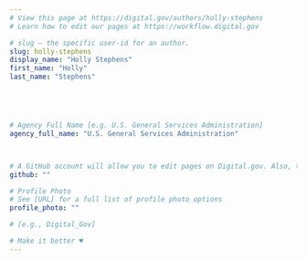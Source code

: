 ```yaml
---
# View this page at https://digital.gov/authors/holly-stephens
# Learn how to edit our pages at https://workflow.digital.gov

# slug — the specific user-id for an author.
slug: holly-stephens
display_name: "Holly Stephens"
first_name: "Holly"
last_name: "Stephens"





# Agency Full Name [e.g. U.S. General Services Administration]
agency_full_name: "U.S. General Services Administration"



# A GitHub account will allow you to edit pages on Digital.gov. Also, the image used in your GitHub account can be used to populate your digital.gov profile photo. Learn more about getting a Github account at [URL]
github: ""

# Profile Photo
# See [URL] for a full list of profile photo options
profile_photo: ""

# [e.g., Digital_Gov]

# Make it better ♥
---
```

